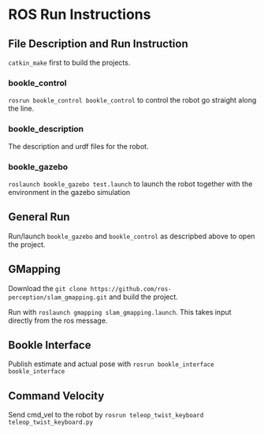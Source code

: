 # ROS Run Instructions

## File Description and Run Instruction

`catkin_make` first to build the projects.  

### bookle_control
`rosrun bookle_control bookle_control` to control the robot go straight along the line.

### bookle_description
The description and urdf files for the robot.

### bookle_gazebo
`roslaunch bookle_gazebo test.launch` to launch the robot together with the environment in the gazebo simulation

## General Run
Run/launch `bookle_gazebo` and `bookle_control` as descripbed above to open the project.

## GMapping
Download the `git clone https://github.com/ros-perception/slam_gmapping.git` and build the project.  

Run with `roslaunch gmapping slam_gmapping.launch`. This takes input directly from the ros message.

## Bookle Interface
Publish estimate and actual pose with `rosrun bookle_interface bookle_interface`

## Command Velocity
Send cmd_vel to the robot by `rosrun teleop_twist_keyboard teleop_twist_keyboard.py`


